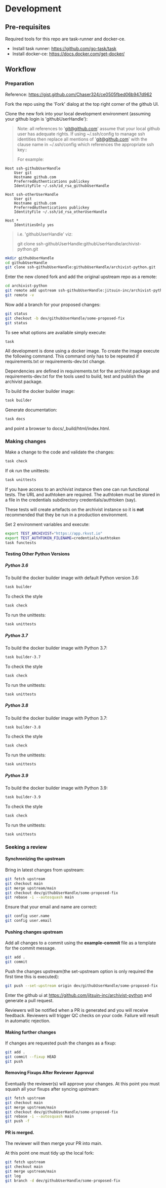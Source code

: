 # Development

## Pre-requisites

Required tools for this repo are task-runner and docker-ce.

   - Install task runner: https://github.com/go-task/task
   - Install docker-ce: https://docs.docker.com/get-docker/

## Workflow

### Preparation

Reference: https://gist.github.com/Chaser324/ce0505fbed06b947d962

Fork the repo using the 'Fork' dialog at the top right corner of the github UI.

Clone the new fork into your local development environment (assuming your github
login is 'githubUserHandle'):

> Note: all references to 'git@github.com' assume that your local github user has adequate
> rights. If using ~/.ssh/config to manage ssh identities then replace all mentions of
> 'git@github.com' with the clause name in ~/.ssh/config which references the appropriate
> ssh key::
>
> For example:
```
Host ssh-githubUserHandle
    User git
    Hostname github.com
    PreferredAuthentications publickey
    IdentityFile ~/.ssh/id_rsa_githubUserHandle

Host ssh-otherUserHandle
    User git
    Hostname github.com
    PreferredAuthentications publickey
    IdentityFile ~/.ssh/id_rsa_otherUserHandle

Host *
    IdentitiesOnly yes

```
> i.e. 'githubUserHandle' viz:
>
>    git clone ssh-githubUserHandle:githubUserHandle/archivist-python.git
>


```bash
mkdir githubUserHandle
cd githubUserHandle
git clone ssh-githubUserHandle:githubUserHandle/archivist-python.git
```

Enter the new cloned fork and add the original upstream repo as a remote:

```bash
cd archivist-python
git remote add upstream ssh-githubUserHandle:jitsuin-inc/archivist-python.git
git remote -v
```

Now add a branch for your proposed changes:

```bash
git status
git checkout -b dev/githubUserHandle/some-proposed-fix
git status
```
To see what options are available simply execute:

```bash
task
```

All development is done using a docker image. To create the image execute
the following command. This command only has to be repeated if requirements.txt
or requirements-dev.txt change.

Dependencies are defined in requirements.txt for the archivist package and
requirements-dev.txt for the tools used to build, test and publish the
archivist package.

To build the docker builder image:
```bash
task builder
```
Generate documentation:

```bash
task docs
```

and point a browser to docs/_build/html/index.html.

### Making changes

Make a change to the code and validate the changes:

```bash
task check
```

If ok run the unittests:

```bash
task unittests
```

If you have access to an archivist instance then one can run functional tests. The URL
and authtoken are required. The authtoken must be stored in a file in the credentials
subdirectory credentials/authtoken (say).

These tests will create artefacts on the archivist instance so it is **not** recommended that
they be run in a production environment.

Set 2 environment variables and execute:

```bash
export TEST_ARCHIVIST="https://app.rkvst.io"
export TEST_AUTHTOKEN_FILENAME=credentials/authtoken
task functests
```

#### Testing Other Python Versions

##### Python 3.6

To build the docker builder image with default Python version 3.6:
```bash
task builder
```

To check the style
```bash
task check
```

To run the unittests:
```bash
task unittests
```

##### Python 3.7

To build the docker builder image with Python 3.7:
```bash
task builder-3.7
```

To check the style
```bash
task check
```

To run the unittests:
```bash
task unittests
```

##### Python 3.8

To build the docker builder image with Python 3.7:
```bash
task builder-3.8
```

To check the style
```bash
task check
```

To run the unittests:
```bash
task unittests
```

##### Python 3.9

To build the docker builder image with Python 3.9:
```bash
task builder-3.9
```

To check the style
```bash
task check
```

To run the unittests:
```bash
task unittests
```

### Seeking a review

#### Synchronizing the upstream

Bring in latest changes from upstream:

```bash
git fetch upstream
git checkout main
git merge upstream/main
git checkout dev/githubUserHandle/some-proposed-fix
git rebase -i --autosquash main
```

Ensure that your email and name are correct:

```bash
git config user.name
git config user.email
```

#### Pushing changes upstream

Add all changes to a commit using the **example-commit** file as a template
for the commit message.

```bash
git add .
git commit
```

Push the changes upstream(the set-upstream option is only required the first time this is executed):

```bash
git push --set-upstream origin dev/githubUserHandle/some-proposed-fix
```

Enter the github ui at https://github.com/jitsuin-inc/archivist-python and
generate a pull request.

Reviewers will be notified when a PR is generated and you will receive feedback.
Reviewers will trigger QC checks on your code. Failure will result in
automatic rejection.

#### Making further changes

If changes are requested push the changes as a fixup:

```bash
git add .
git commit --fixup HEAD
git push
```

#### Removing Fixups After Reviewer Approval

Eventually the reviewer(s) will approve your changes. At this point you must
squash all your fixups after syncing upstream:

```bash
git fetch upstream
git checkout main
git merge upstream/main
git checkout dev/githubUserHandle/some-proposed-fix
git rebase -i --autosquash main
git push -f
```

#### PR is merged.

The reviewer will then merge your PR into main.

At this point one must tidy up the local fork:

```bash
git fetch upstream
git checkout main
git merge upstream/main
git log
git branch -d dev/githubUserHandle/some-proposed-fix
```


